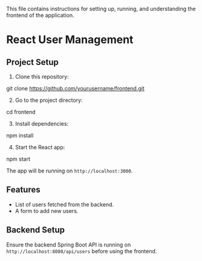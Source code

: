 This file contains instructions for setting up, running, and understanding the frontend of the application.

# React User Management

## Project Setup

1. Clone this repository:

git clone https://github.com/yourusername/frontend.git


2. Go to the project directory:

cd frontend


3. Install dependencies:

npm install


4. Start the React app:

npm start


The app will be running on `http://localhost:3000`.

## Features
- List of users fetched from the backend.
- A form to add new users.

## Backend Setup

Ensure the backend Spring Boot API is running on `http://localhost:8080/api/users` before using the frontend.